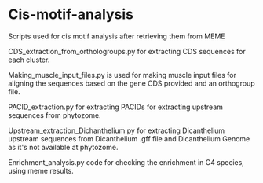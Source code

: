 # Cis-motif-analysis
Scripts used for cis motif analysis after retrieving them from MEME

CDS_extraction_from_orthologroups.py for extracting CDS sequences for each cluster.

Making_muscle_input_files.py is used for making muscle input files for aligning the sequences based on the gene CDS provided and an orthogroup file.

PACID_extraction.py for extracting PACIDs for extracting upstream sequences from phytozome.

Upstream_extraction_Dichanthelium.py for extracting Dicanthelium upstream sequences from Dicanthelium .gff file and Dicanthelium Genome as it's not available at phytozome.

Enrichment_analysis.py code for checking the enrichment in C4 species, using meme results.
